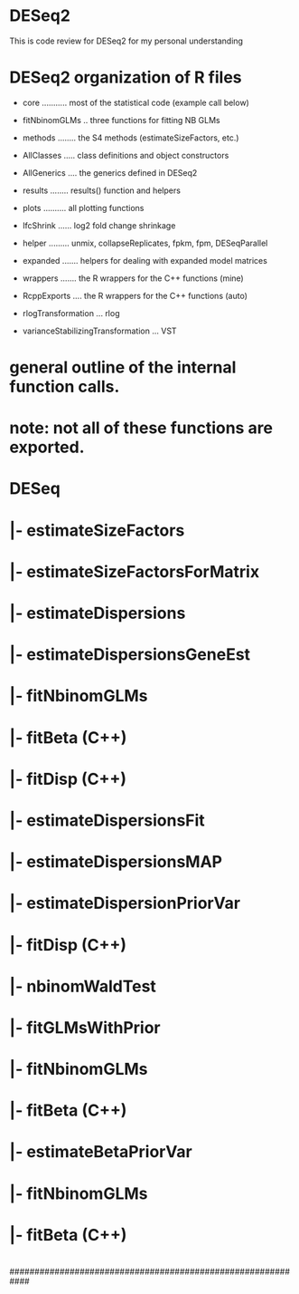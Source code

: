 # DESeq2
This is code review for DESeq2 for my personal understanding


# DESeq2 organization of R files

* core ........... most of the statistical code (example call below)
* fitNbinomGLMs .. three functions for fitting NB GLMs
* methods ........ the S4 methods (estimateSizeFactors, etc.)
* AllClasses ..... class definitions and object constructors
* AllGenerics .... the generics defined in DESeq2
* results ........ results() function and helpers
* plots .......... all plotting functions
* lfcShrink ...... log2 fold change shrinkage
* helper ......... unmix, collapseReplicates, fpkm, fpm, DESeqParallel
* expanded ....... helpers for dealing with expanded model matrices
* wrappers ....... the R wrappers for the C++ functions (mine)
* RcppExports .... the R wrappers for the C++ functions (auto)

* rlogTransformation ... rlog
* varianceStabilizingTransformation ... VST
#
# general outline of the internal function calls.
# note: not all of these functions are exported.
#
# DESeq
# |- estimateSizeFactors
#    |- estimateSizeFactorsForMatrix
# |- estimateDispersions
#    |- estimateDispersionsGeneEst
#       |- fitNbinomGLMs
#          |- fitBeta (C++)
#       |- fitDisp (C++)
#    |- estimateDispersionsFit
#    |- estimateDispersionsMAP
#       |- estimateDispersionPriorVar
#       |- fitDisp (C++)
# |- nbinomWaldTest
#    |- fitGLMsWithPrior
#       |- fitNbinomGLMs
#          |- fitBeta (C++)
#       |- estimateBetaPriorVar
#       |- fitNbinomGLMs
#          |- fitBeta (C++)
#
############################################################
